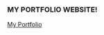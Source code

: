 <h3>MY PORTFOLIO WEBSITE!</h3>
<a href="https://bhern154.github.io/MyPortfolio/myPortfolio" target="_blank">My Portfolio</a>


<!--# bhern154.github.io-->
